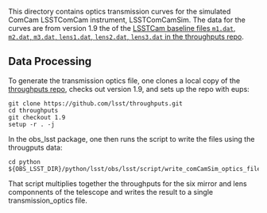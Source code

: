 This directory contains optics transmission curves for the simulated
ComCam LSSTComCam instrument, LSSTComCamSim.  The data for the curves
are from version 1.9 the of the [LSSTCam baseline files `m1.dat`,
`m2.dat`, `m3.dat`, `lens1.dat`, `lens2.dat`, `lens3.dat` in the
throughputs
repo](https://github.com/lsst/throughputs/tree/1.9/baseline).

Data Processing
---------------

To generate the transmission optics file, one clones a local copy of
the [throughputs repo](https://github.com/lsst/throughputs), checks
out version 1.9, and sets up the repo with eups:
```
git clone https://github.com/lsst/throughputs.git
cd throughputs
git checkout 1.9
setup -r . -j
```
In the obs_lsst package, one then runs the script to write the files
using the througputs data:
```
cd python ${OBS_LSST_DIR}/python/lsst/obs/lsst/script/write_comCamSim_optics_file.py
```
That script multiplies together the throughputs for the six mirror and
lens componnents of the telescope and writes the result to a single
transmission_optics file.
